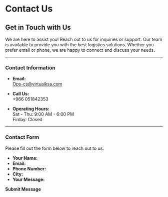 
# **Contact Us**  

## **Get in Touch with Us**  
We are here to assist you! Reach out to us for inquiries or support. Our team is available to provide you with the best logistics solutions. Whether you prefer email or phone, we are happy to connect and discuss your needs.

---

### **Contact Information**  

- **Email:**  
  [Ops-cs@virtualksa.com](mailto:Ops-cs@virtualksa.com)  

- **Call Us:**  
  +966 051842353  

- **Operating Hours:**  
  Sat - Thu: 9:00 AM - 6:00 PM  
  Firday: Closed  

---

### **Contact Form**  

Please fill out the form below to reach out to us:

- **Your Name:**  
- **Email:**  
- **Phone Number:**  
- **City:**  
- **Your Message:**  

**Submit Message**
